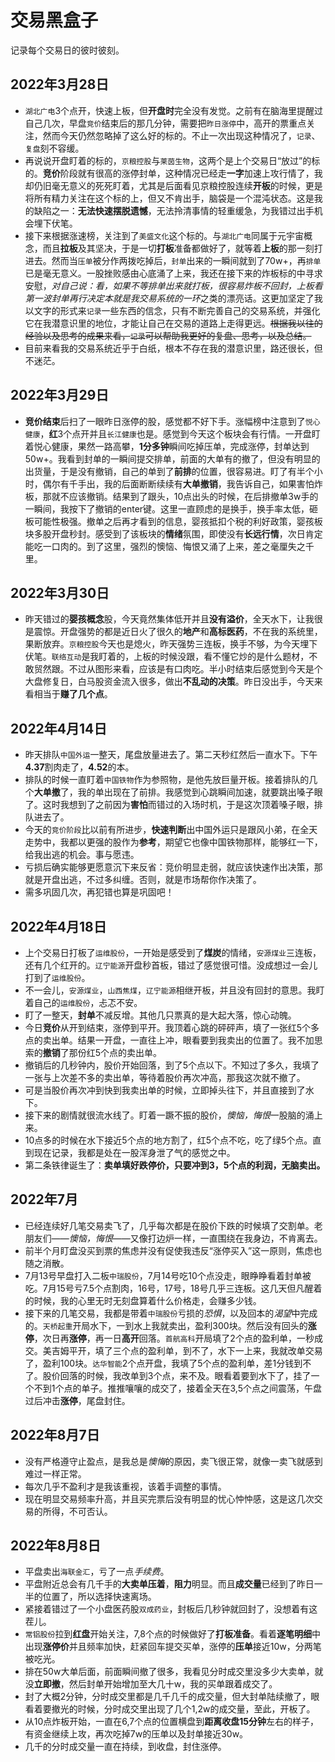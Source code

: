 # 交易黑盒子
记录每个交易日的彼时彼刻。

## 2022年3月28日
- `湖北广电`3个点开，快速上板，但**开盘时**完全没有发觉。之前有在脑海里提醒过自己几次，早盘`竞价`结束后的那几分钟，需要把`昨日涨停`中，高开的票重点关注，然而今天仍然忽略掉了这么好的标的。不止一次出现这种情况了，`记录`、`复盘`刻不容缓。
- 再说说开盘盯着的标的，`京粮控股`与`莱茵生物`，这两个是上个交易日“放过”的标的。**竞价**阶段就有很高的涨停封单，这种情况已经走**一字**加速上攻行情了，我却仍旧毫无意义的死死盯着，尤其是后面看见京粮控股连续**开板**的时候，更是将所有精力关注在这个标的上，但又不肯出手，脑袋是一个混沌状态。这是我的缺陷之一：**无法快速摆脱遗憾**，无法拎清事情的轻重缓急，为我错过出手机会埋下伏笔。
- 接下来根据涨速榜，关注到了`美盛文化`这个标的。与`湖北广电`同属于元宇宙概念，而且**拉板**及其坚决，于是一切**打板**准备都做好了，就等着**上板**的那一刻打进去。然而当`压单`被分作两拨吃掉后，`封单`出来的一瞬间就到了70w+，再`排单`已是毫无意义。一股挫败感由心底涌了上来，我还在接下来的炸板标的中寻求安慰，*对自己说：看，如果不等排单出来就打板，很容易炸板不回封，*上板看第一波封单再行决定*本就是我交易系统的一环*之类的漂亮话。这更加坚定了我以文字的形式来`记录`一些东西的信念，只有不断完善自己的交易系统，并强化它在我潜意识里的地位，才能让自己在交易的道路上走得更远。~~根据我以往的经验以及思考的成果来看，`记录`可以帮助我更好的复盘、思考，以及总结。~~
- 目前来看我的交易系统近乎于白纸，根本不存在我的潜意识里，路还很长，但不迷茫。

## 2022年3月29日
- **竞价结束**后扫了一眼昨日涨停的股，感觉都不好下手。涨幅榜中注意到了`悦心健康`，**红**3个点开并且`长江健康`也是。感觉到今天这个板块会有行情。一开盘盯着悦心健康，果然一路高攀，**1分多钟**瞬间吃掉压单，完成涨停，封单达到50w+。我看到封单的一瞬间提交排单，前面的大单有的撤了，但没有明显的出货量，于是没有撤销，自己的单到了**前排**的位置，很容易进。盯了有半个小时，偶尔有千手出，我的后面断断续续有**大单撤销**，我告诉自己，如果害怕炸板，那就不应该撤销。结果到了跟头，10点出头的时候，在后排撤单3w手的一瞬间，我按下了撤销的enter键。这里一直顾虑的是换手，换手率太低，砸板可能性极强。撤单之后再才看到的信息，婴孩抵扣个税的利好政策，婴孩板块多股开盘秒封。感受到了该板块的**情绪**氛围，即使没有**长远行情**，次日肯定能吃一口肉的。到了这里，强烈的懊恼、悔恨又涌了上来，差之毫厘失之千里。

## 2022年3月30日
- 昨天错过的**婴孩概念**股，今天竟然集体低开并且**没有溢价**，全天水下，让我很是震惊。开盘强势的都是近日火了很久的**地产**和**高标医药**，不在我的系统里，果断放弃。`京粮控股`今天也是熄火，昨天强势三连板，换手不够，为今天埋下伏笔。`联络互动`是我盯着的，上板的时候没跟，看不懂它炒的是什么题材，不敢贸然跟。不过从图形来看，应该是有口肉吃。半小时结束后感觉到今天是个大盘修复日，白马股资金流入很多，做出**不乱动的决策**。昨日没出手，今天来看相当于**赚了几个点**。

## 2022年4月14日
- 昨天排队`中国外运`一整天，尾盘放量进去了。第二天秒红然后一直水下。下午**4.37**割肉走了，**4.52**的本。
- 排队的时候一直盯着`中国铁物`作为参照物，是他先放巨量开板。接着排队的几个**大单撤**了，我的单出现在了前排。我感觉到心跳瞬间加速，就要跳出嗓子眼了。这时我想到了之前因为**害怕**而错过的入场时机，于是这次顶着嗓子眼，排队进去了。
- 今天的`竞价阶段`比以前有所进步，**快速判断**出中国外运只是跟风小弟，在全天走势中，我都以更强的股作为**参考**，期望它也像中国铁物那样，能够红一下，给我出逃的机会。事与愿违。
- 亏损后确实能够更愿意沉下来反省：竞价明显走弱，就应该快速作出决策，那就是开盘出逃，不过多纠缠。否则，就是市场帮你作决策了。
- 需多巩固几次，再犯错也算是巩固吧！

## 2022年4月18日
- 上个交易日打板了`运维股份`，一开始是感受到了**煤炭**的情绪，`安源煤业`三连板，还有几个红开的。`辽宁能源`开盘秒首板，错过了感觉很可惜。没成想过一会儿打到了`运维股份`。
- 不一会儿，`安源煤业`，`山西焦煤`，`辽宁能源`相继开板，并且没有回封的意思。我盯着自己的`运维股份`，忐忑不安。
- 盯了一整天，**封单**不减反增。其他几只票真的是大起大落，惊心动魄。
- 今日**竞价**从开到结束，涨停到平开。我顶着心跳的砰砰声，填了一张红5个多点的卖出单。结果一开盘，一直往上冲，眼看要到我卖出的位置了。我不加思索的**撤销**了那份红5个点的卖出单。
- 撤销后的几秒钟内，股价开始回落，到了5个点以下。不知过了多久，我填了一张与上次差不多的卖出单，等待着股价再次冲高，那我这次就不撤了。
- 可是当股价再次冲到快到我卖出单的时候，立即掉头往下，并且直接到了水下。
- 接下来的剧情就很流水线了。盯着一蹶不振的股价，*懊恼，悔恨*一股脑的涌上来。
- 10点多的时候在水下接近5个点的地方割了，红5个点不吃，吃了绿5个点。直到现在记录，我都是处在一股浑身泄了气的感觉之中。
- 第二条铁律诞生了：**卖单填好跌停价，只要冲到3，5个点的利润，无脑卖出。**

## 2022年7月
- 已经连续好几笔交易卖飞了，几乎每次都是在股价下跌的时候填了交割单。老朋友们——*懊恼，悔恨*——又像打边炉一样，一直围绕在我身边，不肯离去。
- 前半个月盯盘没买到票的焦虑并没有促使我违反“涨停买入”这一原则，焦虑也随之消散。
- 7月13号早盘打入二板`中瑞股份`，7月14号吃10个点没走，眼睁睁看着封单被吃。7月15号亏7.5个点割肉，16号，17号，18号几乎三连板。这几天但凡醒着的时候，我的心里无时无刻盘算着什么价格走，会赚多少钱。
- 接下来的几笔交易，我都是带着`中瑞股份`亏损的*恐惧*，以及回本的*渴望*中完成的。`天桥起重`开局水下，一到水上我就卖出，盈利300块。然后没有回头的**涨停**，次日再**涨停**，再一日**高开**回落。`首航高科`开局填了2个点的盈利单，一秒成交。美吉姆平开，填了三个点的盈利单，到不了，水下一上来，我就改单交易了，盈利100块。`达华智能`2个点开盘，我填了5个点的盈利单，差1分钱到不了。股价回落的时候，我改单到3个点，来不及。眼看着要到水下了，挂了一个不到1个点的单子。推推嚷嚷的成交了，接着全天在3,5个点之间震荡，午盘过后冲击**涨停**，尾盘封住。

## 2022年8月7日
- 没有严格遵守止盈点，是我总是*懊悔*的原因，卖飞很正常，就像一卖飞就感到难过一样正常。
- 每次几乎不盈利才是我该重视，该着手调整的事情。
- 现在明显交易频率升高，并且买完票后没有明显的忧心忡忡感，这是这几次交易的所得，不可否认。

## 2022年8月8日
- 平盘卖出`海联金汇`，亏了一点*手续费*。
- 平盘附近总会有几千手的**大卖单压着**，**阻力**明显。而且**成交量**已经到了昨日一半的位置了，所以选择快速离场。
- 紧接着错过了一个小盘医药股`双成药业`，封板后几秒钟就回封了，没想着有这茬儿。
- `常铝股份`拉到**红盘**开始关注，7,8个点的时候做好了**打板准备**。看着**逐笔明细**中出现**涨停价**并且频率加快，赶紧回车提交买单，涨停的**压单**接近10w，分两笔被吃光。
- 排在50w大单后面，前面瞬间撤了很多，我看见分时成交里没多少大卖单，就没**立即撤**，然后封单开始增加至大几十w，我的买单跟着成交了。
- 封了大概2分钟，分时成交里都是几千几千的成交量，但大封单陆续撤了，眼看着要撤光的时候，分时成交里出现了几个1,2w的成交量，至此，开板了。
- 从10点炸板开始，一直在6,7个点的位置横盘到**距离收盘15分钟**左右的样子，有资金继续上攻，再次吃掉7w的压单以及封单接近30w。
- 几千的分时成交量一直在持续，到收盘，封住涨停。